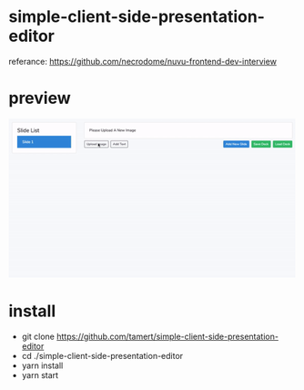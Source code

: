 # simple-client-side-presentation-editor

referance: https://github.com/necrodome/nuvu-frontend-dev-interview

# preview
![Tool screenshot](preview.gif)

# install

-  git clone https://github.com/tamert/simple-client-side-presentation-editor
-  cd ./simple-client-side-presentation-editor
-  yarn install
-  yarn start
